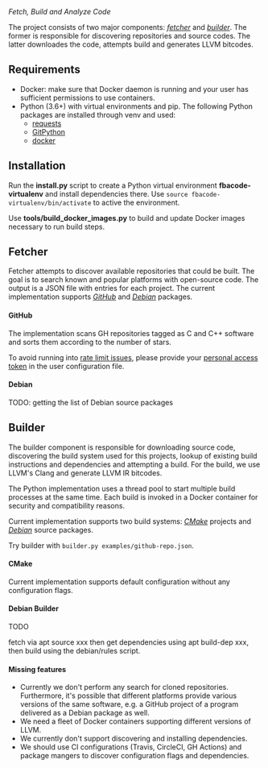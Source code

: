 *Fetch, Build and Analyze Code*

The project consists of two major components: [*fetcher*](#fetcher) and [*builder*](#builder).
The former is responsible for discovering repositories and source codes. The latter
downloades the code, attempts build and generates LLVM bitcodes.

## Requirements

* Docker: make sure that Docker daemon is running and your user has sufficient permissions to use containers.
* Python (3.6+) with virtual environments and pip. The following Python packages are installed through venv and used:
  - [requests](https://pypi.org/project/requests/)
  - [GitPython](https://pypi.org/project/GitPython/)
  - [docker](https://pypi.org/project/docker/)

## Installation

Run the **install.py** script to create a Python virtual environment **fbacode-virtualenv**
and install dependencies there. Use `source fbacode-virtualenv/bin/activate` to active
the environment.

Use **tools/build_docker_images.py** to build and update Docker images necessary
to run build steps.

## Fetcher

Fetcher attempts to discover available repositories that could be built. The goal
is to search known and popular platforms with open-source code. The output is a JSON
file with entries for each project. The current implementation supports [*GitHub*](#github)
and [*Debian*](#debian) packages.

#### GitHub

The implementation scans GH repositories tagged as C and C++ software and sorts
them according to the number of stars.

To avoid running into [rate limit issues](https://developer.github.com/v3/search/), please provide your [personal access token](https://help.github.com/articles/creating-a-personal-access-token-for-the-command-line/) in the user configuration file.

#### Debian

TODO: getting the list of Debian source packages

## Builder

The builder component is responsible for downloading source code, discovering
the build system used for this projects, lookup of existing build instructions
and dependencies and attempting a build. For the build, we use LLVM's Clang and
generate LLVM IR bitcodes.

The Python implementation uses a thread pool to start multiple build processes
at the same time. Each build is invoked in a Docker container for security
and compatibility reasons.

Current implementation supports two build systems: [*CMake*](#cmake) projects
and [*Debian*](#builder-debian) source packages.

Try builder with `builder.py examples/github-repo.json`.

#### CMake

Current implementation supports default configuration without any configuration flags.

#### Debian Builder

TODO

fetch via apt source xxx then get dependencies using apt build-dep xxx, then build using the debian/rules script.

#### Missing features

- Currently we don't perform any search for cloned repositories. Furthermore, it's possible that different platforms provide various versions of the same software, e.g. a GitHub project of a program delivered as a Debian package as well.
- We need a fleet of Docker containers supporting different versions of LLVM.
- We currently don't support discovering and installing dependencies.
- We should use CI configurations (Travis, CircleCI, GH Actions) and package mangers to discover configuration flags and dependencies.
